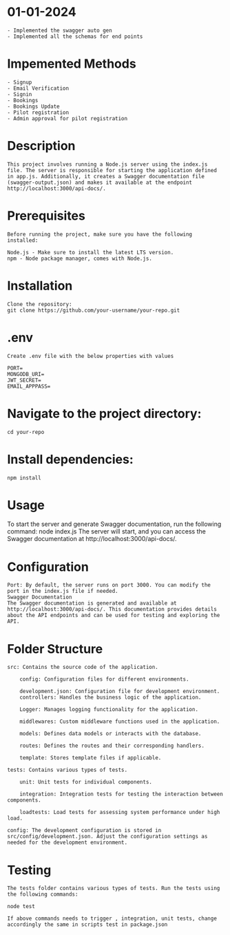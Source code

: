 <!-- @format -->

# 01-01-2024

    - Implemented the swagger auto gen
    - Implemented all the schemas for end points

# Impemented Methods

    - Signup
    - Email Verification
    - Signin
    - Bookings
    - Bookings Update
    - Pilot registration
    - Admin approval for pilot registration

# Description

    This project involves running a Node.js server using the index.js file. The server is responsible for starting the application defined in app.js. Additionally, it creates a Swagger documentation file (swagger-output.json) and makes it available at the endpoint http://localhost:3000/api-docs/.

# Prerequisites

    Before running the project, make sure you have the following installed:

    Node.js - Make sure to install the latest LTS version.
    npm - Node package manager, comes with Node.js.

# Installation

    Clone the repository:
    git clone https://github.com/your-username/your-repo.git

# .env

    Create .env file with the below properties with values

    PORT=
    MONGODB_URI=
    JWT_SECRET=
    EMAIL_APPPASS=

# Navigate to the project directory:

    cd your-repo

# Install dependencies:

    npm install

# Usage

To start the server and generate Swagger documentation, run the following command:
node index.js
The server will start, and you can access the Swagger documentation at http://localhost:3000/api-docs/.

# Configuration

    Port: By default, the server runs on port 3000. You can modify the port in the index.js file if needed.
    Swagger Documentation
    The Swagger documentation is generated and available at http://localhost:3000/api-docs/. This documentation provides details about the API endpoints and can be used for testing and exploring the API.

# Folder Structure

    src: Contains the source code of the application.

        config: Configuration files for different environments.

        development.json: Configuration file for development environment.
        controllers: Handles the business logic of the application.

        Logger: Manages logging functionality for the application.

        middlewares: Custom middleware functions used in the application.

        models: Defines data models or interacts with the database.

        routes: Defines the routes and their corresponding handlers.

        template: Stores template files if applicable.

    tests: Contains various types of tests.

        unit: Unit tests for individual components.

        integration: Integration tests for testing the interaction between components.

        loadtests: Load tests for assessing system performance under high load.

    config: The development configuration is stored in src/config/development.json. Adjust the configuration settings as needed for the development environment.

# Testing

    The tests folder contains various types of tests. Run the tests using the following commands:

    node test

    If above commands needs to trigger , integration, unit tests, change accordingly the same in scripts test in package.json
